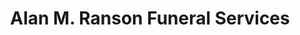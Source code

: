 ---
title: "Alan M. Ranson Funeral Services"
url: /chester-le-street/alan-m-ranson-funeral-services/
shop: Bestattungen
---